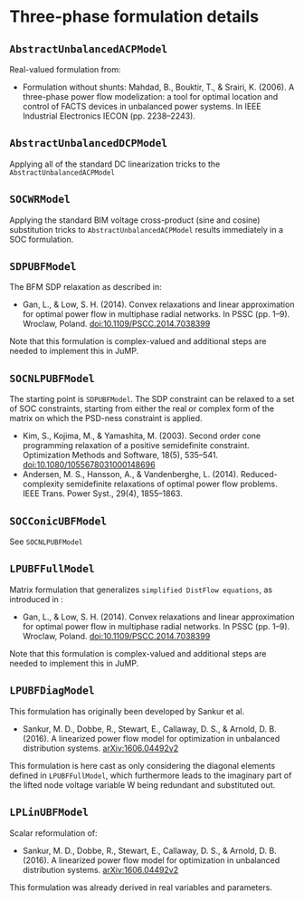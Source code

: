 # Three-phase formulation details

## `AbstractUnbalancedACPModel`

Real-valued formulation from:

- Formulation without shunts: Mahdad, B., Bouktir, T., & Srairi, K. (2006). A three-phase power flow modelization: a tool for optimal location and control of FACTS devices in unbalanced power systems. In IEEE Industrial Electronics IECON (pp. 2238–2243).

## `AbstractUnbalancedDCPModel`

Applying all of the standard DC linearization tricks to the `AbstractUnbalancedACPModel`

## `SOCWRModel`

Applying the standard BIM voltage cross-product (sine and cosine) substitution tricks to `AbstractUnbalancedACPModel` results immediately in a SOC formulation.

## `SDPUBFModel`

The BFM SDP relaxation as described in:

- Gan, L., & Low, S. H. (2014). Convex relaxations and linear approximation for optimal power flow in multiphase radial networks. In PSSC (pp. 1–9). Wroclaw, Poland. [doi:10.1109/PSCC.2014.7038399](https://doi.org/10.1109/PSCC.2014.7038399)

Note that this formulation is complex-valued and additional steps are needed to implement this in JuMP.

## `SOCNLPUBFModel`

The starting point is `SDPUBFModel`. The SDP constraint can be relaxed to a set of SOC constraints, starting from either the real or complex form of the matrix on which the PSD-ness constraint is applied.

- Kim, S., Kojima, M., & Yamashita, M. (2003). Second order cone programming relaxation of a positive semidefinite constraint. Optimization Methods and Software, 18(5), 535–541. [doi:10.1080/1055678031000148696](https://doi.org/10.1080/1055678031000148696)
- Andersen, M. S., Hansson, A., & Vandenberghe, L. (2014). Reduced-complexity semidefinite relaxations of optimal power flow problems. IEEE Trans. Power Syst., 29(4), 1855–1863.

## `SOCConicUBFModel`

See `SOCNLPUBFModel`

## `LPUBFFullModel`

Matrix formulation that generalizes `simplified DistFlow equations`, as introduced in :

- Gan, L., & Low, S. H. (2014). Convex relaxations and linear approximation for optimal power flow in multiphase radial networks. In PSSC (pp. 1–9). Wroclaw, Poland. [doi:10.1109/PSCC.2014.7038399](https://doi.org/10.1109/PSCC.2014.7038399)

Note that this formulation is complex-valued and additional steps are needed to implement this in JuMP.

## `LPUBFDiagModel`

This formulation has originally been developed by Sankur et al.

- Sankur, M. D., Dobbe, R., Stewart, E., Callaway, D. S., & Arnold, D. B. (2016). A linearized power flow model for optimization in unbalanced distribution systems. [arXiv:1606.04492v2](https://arxiv.org/abs/1606.04492v2)

This formulation is here cast as only considering the diagonal elements defined in `LPUBFFullModel`, which furthermore leads to the imaginary part of the lifted node voltage variable W being redundant and substituted out.

## `LPLinUBFModel`

Scalar reformulation of:

- Sankur, M. D., Dobbe, R., Stewart, E., Callaway, D. S., & Arnold, D. B. (2016). A linearized power flow model for optimization in unbalanced distribution systems. [arXiv:1606.04492v2](https://arxiv.org/abs/1606.04492v2)

This formulation was already derived in real variables and parameters.
